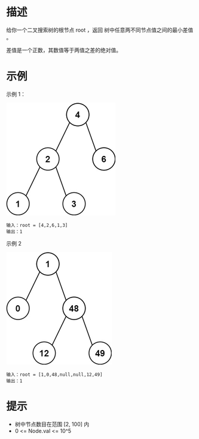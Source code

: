 # 描述
给你一个二叉搜索树的根节点 root ，返回 树中任意两不同节点值之间的最小差值 。

差值是一个正数，其数值等于两值之差的绝对值。

# 示例

示例 1：

![img.png](img.png)

```shell
输入：root = [4,2,6,1,3]
输出：1
```

示例 2

![img_1.png](img_1.png)

```shell
输入：root = [1,0,48,null,null,12,49]
输出：1
```

# 提示

- 树中节点数目在范围 [2, 100] 内
- 0 <= Node.val <= 10^5
